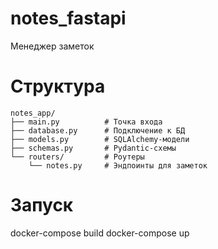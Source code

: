 # notes_fastapi

Менеджер заметок

# Структура

```
notes_app/
├── main.py          # Точка входа
├── database.py      # Подключение к БД
├── models.py        # SQLAlchemy-модели
├── schemas.py       # Pydantic-схемы
└── routers/         # Роутеры
    └── notes.py     # Эндпоинты для заметок
```

# Запуск

docker-compose build
docker-compose up
